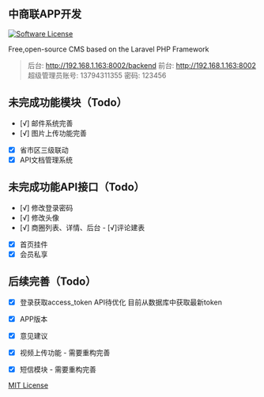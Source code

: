 ## 中商联APP开发

[![Software License](https://img.shields.io/badge/license-MIT-brightgreen.svg?style=flat-square)](LICENSE)

Free,open-source CMS based on the Laravel PHP Framework

> 后台: http://192.168.1.163:8002/backend  前台: http://192.168.1.163:8002
> 超级管理员账号: 13794311355 密码: 123456

## 未完成功能模块（Todo）

- [√] 邮件系统完善
- [√] 图片上传功能完善
- [x] 省市区三级联动
- [x] API文档管理系统

## 未完成功能API接口（Todo）
- [√] 修改登录密码
- [√] 修改头像
- [√] 商圈列表、详情、后台 - [√]评论建表
- [x] 首页挂件
- [x] 会员私享

## 后续完善（Todo）
- [x] 登录获取access_token API待优化 目前从数据库中获取最新token
- [x] APP版本
- [x] 意见建议
- [x] 视频上传功能 - 需要重构完善
- [x] 短信模块 - 需要重构完善


[MIT License](http://opensource.org/licenses/MIT)
